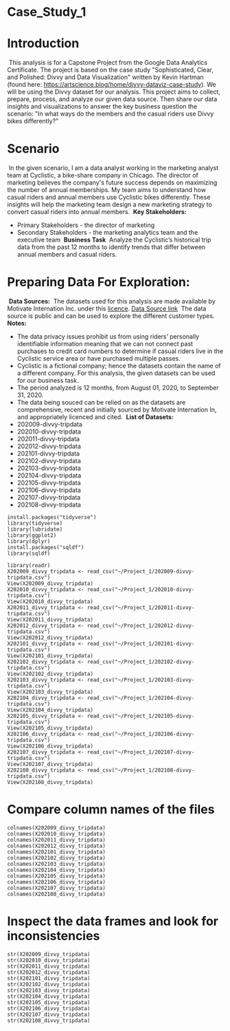 # Case_Study_1

# Introduction
​
This analysis is for a Capstone Project from the Google Data Analytics Certificate. The project is based on the case study "Sophisticated, Clear, and Polished: Divvy and Data Visualization" written by Kevin Hartman (found here: https://artscience.blog/home/divvy-dataviz-case-study). We will be using the Divvy dataset for our analysis. This project aims to collect, prepare, process, and analyze our given data source. Then share our data insights and visualizations to answer the key business question the scenario: "In what ways do the members and the casual riders use Divvy bikes differently?"
​
# Scenario
​
In the given scenario, I am a data analyst working in the marketing analyst team at Cyclistic, a bike-share company in Chicago. The director of marketing believes the company's future success depends on maximizing the number of annual memberships. My team aims to understand how casual riders and annual members use Cyclistic bikes differently. These insights will help the marketing team design a new marketing strategy to convert casual riders into annual members.
​
**Key Stakeholders:**
​
* Primary Stakeholders - the director of marketing
* Secondary Stakeholders - the marketing analytics team and the executive team
​
**Business Task**
​
Analyze the Cyclistic’s historical trip data from the past 12 months to identify trends that differ between annual members and casual riders.
​
# Preparing Data For Exploration:
​
**Data Sources:**
​
The datasets used for this analysis are made available by Motivate Internation Inc. under this [licence](https://www.divvybikes.com/data-license-agreement). 
​
[Data Source link](https://divvy-tripdata.s3.amazonaws.com/index.html)
​
The data source is public and can be used to explore the different customer types. 
​
**Notes:** 
​
* The data privacy issues prohibit us from using riders’ personally identifiable information meaning that we can not connect past purchases to credit card numbers to determine if casual riders live in the Cyclistic service area or have purchased multiple passes.
​
* Cyclistic is a fictional company; hence the datasets contain the name of a different company. For this analysis, the given datasets can be used for our business task.
​
* The period analyzed is 12 months, from August 01, 2020, to September 31, 2020. 
​
* The data being souced can be relied on as the datasets are comprehensive, recent and initially sourced by Motivate Internation In, and appropriately licenced and cited. 
​
**List of Datasets:**
​
* 202009-divvy-tripdata 
* 202010-divvy-tripdata
* 202011-divvy-tripdata
* 202012-divvy-tripdata
* 202101-divvy-tripdata
* 202102-divvy-tripdata
* 202103-divvy-tripdata
* 202104-divvy-tripdata
* 202105-divvy-tripdata
* 202106-divvy-tripdata
* 202107-divvy-tripdata
* 202108-divvy-tripdata


```{r}
install.packages("tidyverse")
library(tidyverse)
library(lubridate)
library(ggplot2)
library(dplyr)
install.packages("sqldf")
library(sqldf)
```


```{r}
library(readr)
X202009_divvy_tripdata <- read_csv("~/Project_1/202009-divvy-tripdata.csv")
View(X202009_divvy_tripdata)
X202010_divvy_tripdata <- read_csv("~/Project_1/202010-divvy-tripdata.csv")
View(X202010_divvy_tripdata)
X202011_divvy_tripdata <- read_csv("~/Project_1/202011-divvy-tripdata.csv")
View(X202011_divvy_tripdata)
X202012_divvy_tripdata <- read_csv("~/Project_1/202012-divvy-tripdata.csv")
View(X202012_divvy_tripdata)
X202101_divvy_tripdata <- read_csv("~/Project_1/202101-divvy-tripdata.csv")
View(X202101_divvy_tripdata)
X202102_divvy_tripdata <- read_csv("~/Project_1/202102-divvy-tripdata.csv")
View(X202102_divvy_tripdata)
X202103_divvy_tripdata <- read_csv("~/Project_1/202103-divvy-tripdata.csv")
View(X202103_divvy_tripdata)
X202104_divvy_tripdata <- read_csv("~/Project_1/202104-divvy-tripdata.csv")
View(X202104_divvy_tripdata)
X202105_divvy_tripdata <- read_csv("~/Project_1/202105-divvy-tripdata.csv")
View(X202105_divvy_tripdata)
X202106_divvy_tripdata <- read_csv("~/Project_1/202106-divvy-tripdata.csv")
View(X202106_divvy_tripdata)
X202107_divvy_tripdata <- read_csv("~/Project_1/202107-divvy-tripdata.csv")
View(X202107_divvy_tripdata)
X202108_divvy_tripdata <- read_csv("~/Project_1/202108-divvy-tripdata.csv")
View(X202108_divvy_tripdata)
```

# Compare column names of the files


```{r}
colnames(X202009_divvy_tripdata)
colnames(X202010_divvy_tripdata)
colnames(X202011_divvy_tripdata)
colnames(X202012_divvy_tripdata)
colnames(X202101_divvy_tripdata)
colnames(X202102_divvy_tripdata)
colnames(X202103_divvy_tripdata)
colnames(X202104_divvy_tripdata)
colnames(X202105_divvy_tripdata)
colnames(X202106_divvy_tripdata)
colnames(X202107_divvy_tripdata)
colnames(X202108_divvy_tripdata)
```

# Inspect the data frames and look for inconsistencies

```{r}
str(X202009_divvy_tripdata)
str(X202010_divvy_tripdata)
str(X202011_divvy_tripdata)
str(X202012_divvy_tripdata)
str(X202101_divvy_tripdata)
str(X202102_divvy_tripdata)
str(X202103_divvy_tripdata)
str(X202104_divvy_tripdata)
str(X202105_divvy_tripdata)
str(X202106_divvy_tripdata)
str(X202107_divvy_tripdata)
str(X202108_divvy_tripdata)
```